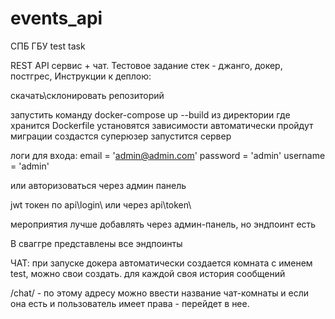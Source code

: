 # events_api
СПБ ГБУ test task


REST API сервис + чат. Тестовое задание стек - джанго, докер, постгрес, Инструкции к деплою:

скачать\склонировать репозиторий

запустить команду docker-compose up --build из директории где хранится Dockerfile установятся зависимости автоматически пройдут миграции создастся суперюзер запустится сервер

логи для входа:  email = 'admin@admin.com' password = 'admin' username = 'admin'

или авторизоваться через админ панель

jwt токен по api\login\ или через api\token\

мероприятия лучше добавлять через админ-панель, но эндпоинт есть 

В сваггре представлены все эндпоинты

ЧАТ:
при запуске докера автоматически создается комната с именем test, можно свои создать. для каждой своя история сообщений

/chat/ - по этому адресу можно ввести название чат-комнаты и если она есть и пользователь имеет права - перейдет в нее.

